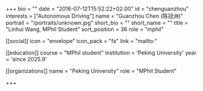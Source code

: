 +++
bio = ""
date = "2016-07-12T15:52:22+02:00"
id = "chenguanzhou"
interests = ["Autonomous Driving"]
name = "Guanzhou Chen (陈冠洲)"
portrait = "/portraits/unknown.jpg"
short_bio = ""
short_name = ""
title = "Linhui Wang, MPhil Student"
sort_position = 36
role = "mphil"

[[social]]
    icon = "envelope"
    icon_pack = "fa"
    link = "mailto:"

[[education]]
    course = "MPhil student"
    institution = 'Peking University'
    year = 'since 2025.9'

[[organizations]]
    name = "Peking University"
    role = "MPhil Student"


+++

